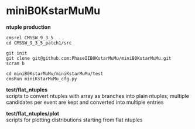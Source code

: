# miniB0KstarMuMu

**ntuple production**  
```
cmsrel CMSSW_9_3_5 
cd CMSSW_9_3_5_patch1/src

git init
git clone git@github.com:PhaseIIB0KstarMuMu/miniB0KstarMuMu.git  
scram b

cd miniB0KstarMuMu/miniKstarMuMu/test
cmsRun miniKstarMuMu_cfg.py
```

**test/flat_ntuples**  
scripts to convert ntuples with array as branches into plain ntuples; multiple candidates per event are kept and converted into multiple entries

**test/flat_ntuples/plot**  
scripts for plotting distributions starting from flat ntuples  

